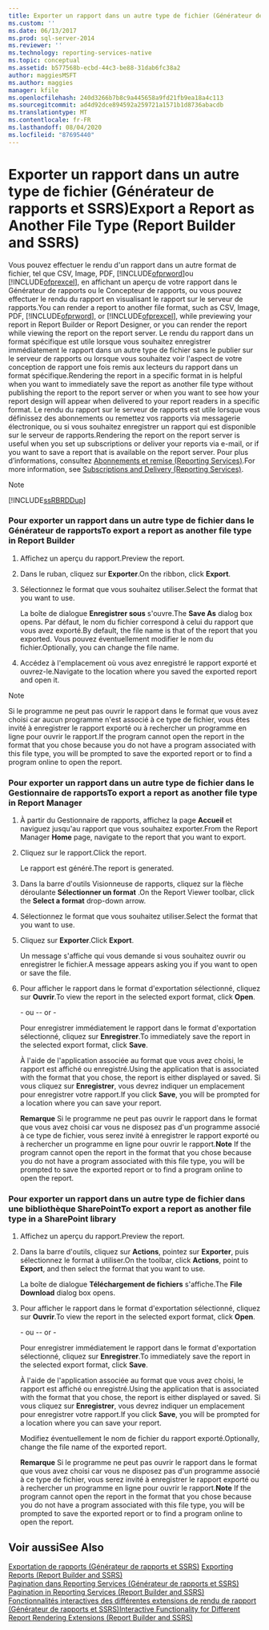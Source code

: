```yaml
---
title: Exporter un rapport dans un autre type de fichier (Générateur de rapports et SSRS) | Microsoft Docs
ms.custom: ''
ms.date: 06/13/2017
ms.prod: sql-server-2014
ms.reviewer: ''
ms.technology: reporting-services-native
ms.topic: conceptual
ms.assetid: b577568b-ecbd-44c3-be88-31dab6fc38a2
author: maggiesMSFT
ms.author: maggies
manager: kfile
ms.openlocfilehash: 240d3266b7b8c9a445658a9fd21fb9ea18a4c113
ms.sourcegitcommit: ad4d92dce894592a259721a1571b1d8736abacdb
ms.translationtype: MT
ms.contentlocale: fr-FR
ms.lasthandoff: 08/04/2020
ms.locfileid: "87695440"
---
```

# <a name="export-a-report-as-another-file-type-report-builder-and-ssrs"></a><span data-ttu-id="272e0-102">Exporter un rapport dans un autre type de fichier (Générateur de rapports et SSRS)</span><span class="sxs-lookup"><span data-stu-id="272e0-102">Export a Report as Another File Type (Report Builder and SSRS)</span></span>
  <span data-ttu-id="272e0-103">Vous pouvez effectuer le rendu d'un rapport dans un autre format de fichier, tel que CSV, Image, PDF, [!INCLUDE[ofprword](../includes/ofprword-md.md)]ou [!INCLUDE[ofprexcel](../includes/ofprexcel-md.md)], en affichant un aperçu de votre rapport dans le Générateur de rapports ou le Concepteur de rapports, ou vous pouvez effectuer le rendu du rapport en visualisant le rapport sur le serveur de rapports.</span><span class="sxs-lookup"><span data-stu-id="272e0-103">You can render a report to another file format, such as CSV, Image, PDF, [!INCLUDE[ofprword](../includes/ofprword-md.md)], or [!INCLUDE[ofprexcel](../includes/ofprexcel-md.md)], while previewing your report in Report Builder or Report Designer, or you can render the report while viewing the report on the report server.</span></span> <span data-ttu-id="272e0-104">Le rendu du rapport dans un format spécifique est utile lorsque vous souhaitez enregistrer immédiatement le rapport dans un autre type de fichier sans le publier sur le serveur de rapports ou lorsque vous souhaitez voir l'aspect de votre conception de rapport une fois remis aux lecteurs du rapport dans un format spécifique.</span><span class="sxs-lookup"><span data-stu-id="272e0-104">Rendering the report in a specific format in is helpful when you want to immediately save the report as another file type without publishing the report to the report server or when you want to see how your report design will appear when delivered to your report readers in a specific format.</span></span> <span data-ttu-id="272e0-105">Le rendu du rapport sur le serveur de rapports est utile lorsque vous définissez des abonnements ou remettez vos rapports via messagerie électronique, ou si vous souhaitez enregistrer un rapport qui est disponible sur le serveur de rapports.</span><span class="sxs-lookup"><span data-stu-id="272e0-105">Rendering the report on the report server is useful when you set up subscriptions or deliver your reports via e-mail, or if you want to save a report that is available on the report server.</span></span> <span data-ttu-id="272e0-106">Pour plus d’informations, consultez [Abonnements et remise &#40;Reporting Services&#41;](subscriptions/subscriptions-and-delivery-reporting-services.md).</span><span class="sxs-lookup"><span data-stu-id="272e0-106">For more information, see [Subscriptions and Delivery &#40;Reporting Services&#41;](subscriptions/subscriptions-and-delivery-reporting-services.md).</span></span>  
  
> [!NOTE]  
>  [!INCLUDE[ssRBRDDup](../includes/ssrbrddup-md.md)]  
  
### <a name="to-export-a-report-as-another-file-type-in-report-builder"></a><span data-ttu-id="272e0-107">Pour exporter un rapport dans un autre type de fichier dans le Générateur de rapports</span><span class="sxs-lookup"><span data-stu-id="272e0-107">To export a report as another file type in Report Builder</span></span>  
  
1.  <span data-ttu-id="272e0-108">Affichez un aperçu du rapport.</span><span class="sxs-lookup"><span data-stu-id="272e0-108">Preview the report.</span></span>  
  
2.  <span data-ttu-id="272e0-109">Dans le ruban, cliquez sur **Exporter**.</span><span class="sxs-lookup"><span data-stu-id="272e0-109">On the ribbon, click **Export**.</span></span>  
  
3.  <span data-ttu-id="272e0-110">Sélectionnez le format que vous souhaitez utiliser.</span><span class="sxs-lookup"><span data-stu-id="272e0-110">Select the format that you want to use.</span></span>  
  
     <span data-ttu-id="272e0-111">La boîte de dialogue **Enregistrer sous** s'ouvre.</span><span class="sxs-lookup"><span data-stu-id="272e0-111">The **Save As** dialog box opens.</span></span> <span data-ttu-id="272e0-112">Par défaut, le nom du fichier correspond à celui du rapport que vous avez exporté.</span><span class="sxs-lookup"><span data-stu-id="272e0-112">By default, the file name is that of the report that you exported.</span></span> <span data-ttu-id="272e0-113">Vous pouvez éventuellement modifier le nom du fichier.</span><span class="sxs-lookup"><span data-stu-id="272e0-113">Optionally, you can change the file name.</span></span>  
  
4.  <span data-ttu-id="272e0-114">Accédez à l'emplacement où vous avez enregistré le rapport exporté et ouvrez-le.</span><span class="sxs-lookup"><span data-stu-id="272e0-114">Navigate to the location where you saved the exported report and open it.</span></span>  
  
> [!NOTE]  
>  <span data-ttu-id="272e0-115">Si le programme ne peut pas ouvrir le rapport dans le format que vous avez choisi car aucun programme n'est associé à ce type de fichier, vous êtes invité à enregistrer le rapport exporté ou à rechercher un programme en ligne pour ouvrir le rapport.</span><span class="sxs-lookup"><span data-stu-id="272e0-115">If the program cannot open the report in the format that you chose because you do not have a program associated with this file type, you will be prompted to save the exported report or to find a program online to open the report.</span></span>  
  
### <a name="to-export-a-report-as-another-file-type-in-report-manager"></a><span data-ttu-id="272e0-116">Pour exporter un rapport dans un autre type de fichier dans le Gestionnaire de rapports</span><span class="sxs-lookup"><span data-stu-id="272e0-116">To export a report as another file type in Report Manager</span></span>  
  
1.  <span data-ttu-id="272e0-117">À partir du Gestionnaire de rapports, affichez la page **Accueil** et naviguez jusqu'au rapport que vous souhaitez exporter.</span><span class="sxs-lookup"><span data-stu-id="272e0-117">From the Report Manager **Home** page, navigate to the report that you want to export.</span></span>  
  
2.  <span data-ttu-id="272e0-118">Cliquez sur le rapport.</span><span class="sxs-lookup"><span data-stu-id="272e0-118">Click the report.</span></span>  
  
     <span data-ttu-id="272e0-119">Le rapport est généré.</span><span class="sxs-lookup"><span data-stu-id="272e0-119">The report is generated.</span></span>  
  
3.  <span data-ttu-id="272e0-120">Dans la barre d'outils Visionneuse de rapports, cliquez sur la flèche déroulante **Sélectionner un format** .</span><span class="sxs-lookup"><span data-stu-id="272e0-120">On the Report Viewer toolbar, click the **Select a format** drop-down arrow.</span></span>  
  
4.  <span data-ttu-id="272e0-121">Sélectionnez le format que vous souhaitez utiliser.</span><span class="sxs-lookup"><span data-stu-id="272e0-121">Select the format that you want to use.</span></span>  
  
5.  <span data-ttu-id="272e0-122">Cliquez sur **Exporter**.</span><span class="sxs-lookup"><span data-stu-id="272e0-122">Click **Export**.</span></span>  
  
     <span data-ttu-id="272e0-123">Un message s'affiche qui vous demande si vous souhaitez ouvrir ou enregistrer le fichier.</span><span class="sxs-lookup"><span data-stu-id="272e0-123">A message appears asking you if you want to open or save the file.</span></span>  
  
6.  <span data-ttu-id="272e0-124">Pour afficher le rapport dans le format d'exportation sélectionné, cliquez sur **Ouvrir**.</span><span class="sxs-lookup"><span data-stu-id="272e0-124">To view the report in the selected export format, click **Open**.</span></span>  
  
     <span data-ttu-id="272e0-125">\- ou -</span><span class="sxs-lookup"><span data-stu-id="272e0-125">\- or -</span></span>  
  
     <span data-ttu-id="272e0-126">Pour enregistrer immédiatement le rapport dans le format d'exportation sélectionné, cliquez sur **Enregistrer**.</span><span class="sxs-lookup"><span data-stu-id="272e0-126">To immediately save the report in the selected export format, click **Save**.</span></span>  
  
     <span data-ttu-id="272e0-127">À l'aide de l'application associée au format que vous avez choisi, le rapport est affiché ou enregistré.</span><span class="sxs-lookup"><span data-stu-id="272e0-127">Using the application that is associated with the format that you chose, the report is either displayed or saved.</span></span> <span data-ttu-id="272e0-128">Si vous cliquez sur **Enregistrer**, vous devrez indiquer un emplacement pour enregistrer votre rapport.</span><span class="sxs-lookup"><span data-stu-id="272e0-128">If you click **Save**, you will be prompted for a location where you can save your report.</span></span>  
  
     <span data-ttu-id="272e0-129">**Remarque** Si le programme ne peut pas ouvrir le rapport dans le format que vous avez choisi car vous ne disposez pas d'un programme associé à ce type de fichier, vous serez invité à enregistrer le rapport exporté ou à rechercher un programme en ligne pour ouvrir le rapport.</span><span class="sxs-lookup"><span data-stu-id="272e0-129">**Note** If the program cannot open the report in the format that you chose because you do not have a program associated with this file type, you will be prompted to save the exported report or to find a program online to open the report.</span></span>  
  
### <a name="to-export-a-report-as-another-file-type-in-a-sharepoint-library"></a><span data-ttu-id="272e0-130">Pour exporter un rapport dans un autre type de fichier dans une bibliothèque SharePoint</span><span class="sxs-lookup"><span data-stu-id="272e0-130">To export a report as another file type in a SharePoint library</span></span>  
  
1.  <span data-ttu-id="272e0-131">Affichez un aperçu du rapport.</span><span class="sxs-lookup"><span data-stu-id="272e0-131">Preview the report.</span></span>  
  
2.  <span data-ttu-id="272e0-132">Dans la barre d'outils, cliquez sur **Actions**, pointez sur **Exporter**, puis sélectionnez le format à utiliser.</span><span class="sxs-lookup"><span data-stu-id="272e0-132">On the toolbar, click **Actions**, point to **Export**, and then select the format that you want to use.</span></span>  
  
     <span data-ttu-id="272e0-133">La boîte de dialogue **Téléchargement de fichiers** s'affiche.</span><span class="sxs-lookup"><span data-stu-id="272e0-133">The **File Download** dialog box opens.</span></span>  
  
3.  <span data-ttu-id="272e0-134">Pour afficher le rapport dans le format d'exportation sélectionné, cliquez sur **Ouvrir**.</span><span class="sxs-lookup"><span data-stu-id="272e0-134">To view the report in the selected export format, click **Open**.</span></span>  
  
     <span data-ttu-id="272e0-135">\- ou -</span><span class="sxs-lookup"><span data-stu-id="272e0-135">\- or -</span></span>  
  
     <span data-ttu-id="272e0-136">Pour enregistrer immédiatement le rapport dans le format d'exportation sélectionné, cliquez sur **Enregistrer**.</span><span class="sxs-lookup"><span data-stu-id="272e0-136">To immediately save the report in the selected export format, click **Save**.</span></span>  
  
     <span data-ttu-id="272e0-137">À l'aide de l'application associée au format que vous avez choisi, le rapport est affiché ou enregistré.</span><span class="sxs-lookup"><span data-stu-id="272e0-137">Using the application that is associated with the format that you chose, the report is either displayed or saved.</span></span> <span data-ttu-id="272e0-138">Si vous cliquez sur **Enregistrer**, vous devrez indiquer un emplacement pour enregistrer votre rapport.</span><span class="sxs-lookup"><span data-stu-id="272e0-138">If you click **Save**, you will be prompted for a location where you can save your report.</span></span>  
  
     <span data-ttu-id="272e0-139">Modifiez éventuellement le nom de fichier du rapport exporté.</span><span class="sxs-lookup"><span data-stu-id="272e0-139">Optionally, change the file name of the exported report.</span></span>  
  
     <span data-ttu-id="272e0-140">**Remarque** Si le programme ne peut pas ouvrir le rapport dans le format que vous avez choisi car vous ne disposez pas d'un programme associé à ce type de fichier, vous serez invité à enregistrer le rapport exporté ou à rechercher un programme en ligne pour ouvrir le rapport.</span><span class="sxs-lookup"><span data-stu-id="272e0-140">**Note** If the program cannot open the report in the format that you chose because you do not have a program associated with this file type, you will be prompted to save the exported report or to find a program online to open the report.</span></span>  
  
## <a name="see-also"></a><span data-ttu-id="272e0-141">Voir aussi</span><span class="sxs-lookup"><span data-stu-id="272e0-141">See Also</span></span>  
 <span data-ttu-id="272e0-142">[Exportation de rapports &#40;Générateur de rapports et SSRS&#41;](report-builder/export-reports-report-builder-and-ssrs.md) </span><span class="sxs-lookup"><span data-stu-id="272e0-142">[Exporting Reports &#40;Report Builder and SSRS&#41;](report-builder/export-reports-report-builder-and-ssrs.md) </span></span>  
 <span data-ttu-id="272e0-143">[Pagination dans Reporting Services &#40;Générateur de rapports et SSRS&#41;](report-design/pagination-in-reporting-services-report-builder-and-ssrs.md) </span><span class="sxs-lookup"><span data-stu-id="272e0-143">[Pagination in Reporting Services &#40;Report Builder  and SSRS&#41;](report-design/pagination-in-reporting-services-report-builder-and-ssrs.md) </span></span>  
 [<span data-ttu-id="272e0-144">Fonctionnalités interactives des différentes extensions de rendu de rapport &#40;Générateur de rapports et SSRS&#41;</span><span class="sxs-lookup"><span data-stu-id="272e0-144">Interactive Functionality for Different Report Rendering Extensions &#40;Report Builder and SSRS&#41;</span></span>](report-builder/interactive-functionality-different-report-rendering-extensions.md)  
  
  
